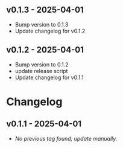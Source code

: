 ## v0.1.3 - 2025-04-01

- Bump version to 0.1.3
- Update changelog for v0.1.2

## v0.1.2 - 2025-04-01

- Bump version to 0.1.2
- update release script
- Update changelog for v0.1.1

# Changelog

## v0.1.1 - 2025-04-01

- _No previous tag found; update manually._

